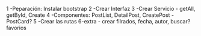 1 -Peparación: Instalar bootstrap
2 -Crear Interfaz
3 -Crear Servicio - getAll, getById, Create
4 -Componentes: PostList, DetailPost, CreatePost -  PostCard?
5 -Crear las rutas 
6-extra -  crear filrados, fecha, autor, buscar? favorios
